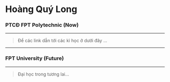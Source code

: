 # **Hoàng Quý Long**

### PTCĐ FPT Polytechnic (Now)
---
> Để các link dẫn tới các kì học ở dưới đây ...
---
### FPT University (Future)
---
> Đại học trong tương lai...
